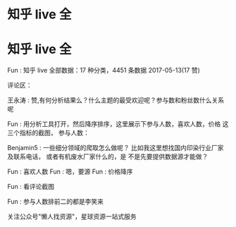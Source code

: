 # 知乎 live 全

# 知乎 live 全

Fun : 知乎 live 全部数据：17 种分类，4451 条数据 2017-05-13(17 赞)

评论区：

王永涛 : 赞,有何分析结果么？什么主题的最受欢迎呢？参与数和粉丝数什么关系呢

Fun : 用分析工具打开，然后降序排序，这里展示下参与人数，喜欢人数，价格 这三个指标的截图， 参与人数：

Benjamin5 : 一些细分领域的爬取怎么做呢？ 比如我这里想找国内印染行业厂家及联系电话， 或者有机废水厂家什么的，是 不是先要提供数据源才能做？

Fun : 喜欢人数 Fun : 嗯，要源 Fun : 价格降序

Fun : 看评论截图

Fun : 参与人数排前二的都是李笑来

关注公众号"懒人找资源"，星球资源一站式服务